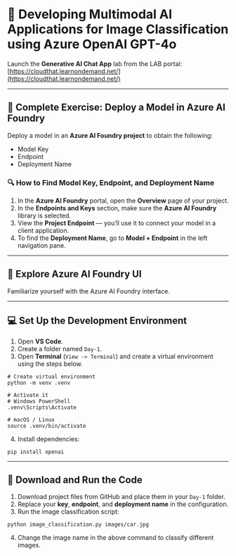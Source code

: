 # 🚀 Developing Multimodal AI Applications for Image Classification using Azure OpenAI GPT-4o

Launch the **Generative AI Chat App** lab from the LAB portal:  
[https://cloudthat.learnondemand.net/](https://cloudthat.learnondemand.net/)

---

## 🎯 Complete Exercise: Deploy a Model in Azure AI Foundry

Deploy a model in an **Azure AI Foundry project** to obtain the following:
- Model Key  
- Endpoint  
- Deployment Name  

### 🔍 How to Find Model Key, Endpoint, and Deployment Name
1. In the **Azure AI Foundry** portal, open the **Overview** page of your project.  
2. In the **Endpoints and Keys** section, make sure the **Azure AI Foundry** library is selected.  
3. View the **Project Endpoint** — you’ll use it to connect your model in a client application.  
4. To find the **Deployment Name**, go to **Model + Endpoint** in the left navigation pane.

---

## 🧭 Explore Azure AI Foundry UI

Familiarize yourself with the Azure AI Foundry interface.

---

## 💻 Set Up the Development Environment

1. Open **VS Code**.  
2. Create a folder named `Day-1`.  
3. Open **Terminal** (`View -> Terminal`) and create a virtual environment using the steps below.

```
# Create virtual environment
python -m venv .venv

# Activate it
# Windows PowerShell
.venv\Scripts\Activate

# macOS / Linux
source .venv/bin/activate
```

4. Install dependencies:

```
pip install openai
```

---

## 📂 Download and Run the Code

1. Download project files from GitHub and place them in your `Day-1` folder.  
2. Replace your **key**, **endpoint**, and **deployment name** in the configuration.  
3. Run the image classification script:

```
python image_classification.py images/car.jpg
```

4. Change the image name in the above command to classify different images.
```

